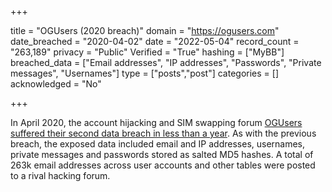 +++

title = "OGUsers (2020 breach)"
domain = "https://ogusers.com"
date_breached = "2020-04-02"
date = "2022-05-04"
record_count = "263,189"
privacy = "Public"
Verified = "True"
hashing = ["MyBB"]
breached_data = ["Email addresses", "IP addresses", "Passwords", "Private messages", "Usernames"]
type = ["posts","post"]
categories = []
acknowledged = "No"


+++


In April 2020, the account hijacking and SIM swapping forum <a href="https://www.zdnet.com/article/hacking-forum-gets-hacked-for-the-second-time-in-a-year/" target="_blank" rel="noopener">OGUsers suffered their second data breach in less than a year</a>. As with the previous breach, the exposed data included email and IP addresses, usernames, private messages and passwords stored as salted MD5 hashes. A total of 263k email addresses across user accounts and other tables were posted to a rival hacking forum.

